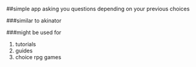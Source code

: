 ##simple app asking you questions depending on your previous choices


###similar to akinator


###might be used for
1) tutorials
2) guides
3) choice rpg games
